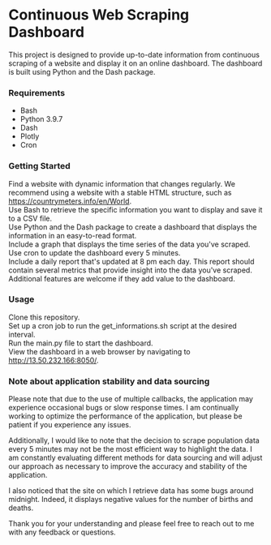 # **Continuous Web Scraping Dashboard**
This project is designed to provide up-to-date information from continuous scraping of a website and display it on an online dashboard. The dashboard is built using Python and the Dash package.

### **Requirements**
- Bash
- Python 3.9.7
- Dash
- Plotly
- Cron

### **Getting Started**
Find a website with dynamic information that changes regularly. We recommend using a website with a stable HTML structure, such as https://countrymeters.info/en/World.
<br>Use Bash to retrieve the specific information you want to display and save it to a CSV file.
<br>Use Python and the Dash package to create a dashboard that displays the information in an easy-to-read format.
<br>Include a graph that displays the time series of the data you've scraped.
<br>Use cron to update the dashboard every 5 minutes.
<br>Include a daily report that's updated at 8 pm each day. This report should contain several metrics that provide insight into the data you've scraped.
<br>Additional features are welcome if they add value to the dashboard.

### **Usage**
Clone this repository.
<br>Set up a cron job to run the get_informations.sh script at the desired interval.
<br>Run the main.py file to start the dashboard.
<br>View the dashboard in a web browser by navigating to http://13.50.232.166:8050/.

### **Note about application stability and data sourcing**
Please note that due to the use of multiple callbacks, the application may experience occasional bugs or slow response times. I am continually working to optimize the performance of the application, but please be patient if you experience any issues.

Additionally, I would like to note that the decision to scrape population data every 5 minutes may not be the most efficient way to highlight the data. I am constantly evaluating different methods for data sourcing and will adjust our approach as necessary to improve the accuracy and stability of the application.

I also noticed that the site on which I retrieve data has some bugs around midnight. Indeed, it displays negative values for the number of births and deaths.

Thank you for your understanding and please feel free to reach out to me with any feedback or questions.


